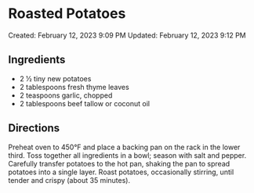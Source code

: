 # Roasted Potatoes

Created: February 12, 2023 9:09 PM
Updated: February 12, 2023 9:12 PM

## Ingredients

- 2 1⁄2 tiny new potatoes
- 2 tablespoons fresh thyme leaves
- 2 teaspoons garlic, chopped
- 2 tablespoons beef tallow or coconut oil

## Directions

Preheat oven to 450°F and place a backing pan on the rack in the lower third.
Toss together all ingredients in a bowl; season with salt and pepper.
Carefully transfer potatoes to the hot pan, shaking the pan to spread potatoes into a single layer.
Roast potatoes, occasionally stirring, until tender and crispy (about 35 minutes).